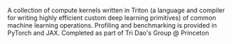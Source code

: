 A collection of compute kernels written in Triton (a language and compiler for writing highly efficient custom deep learning primitives) of common machine learning operations.
Profiling and benchmarking is provided in PyTorch and JAX. Completed as part of Tri Dao's Group @ Princeton
